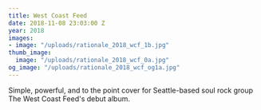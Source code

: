 ```yaml
---
title: West Coast Feed
date: 2018-11-08 23:03:00 Z
year: 2018
images:
- image: "/uploads/rationale_2018_wcf_1b.jpg"
thumb_image:
  image: "/uploads/rationale_2018_wcf_0a.jpg"
og_image: "/uploads/rationale_2018_wcf_og1a.jpg"
---
```


Simple, powerful, and to the point cover for Seattle-based soul rock group The West Coast Feed's debut album.